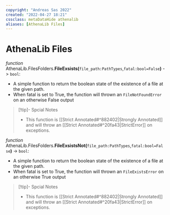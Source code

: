 ```yaml
---
copyright: "Andreas Sas 2022"
created: "2022-04-27 18:21"
cssclass: metaDataHide athenalib
aliases: [AthenaLib Files]
---
```

# AthenaLib Files
*function* AthenaLib.FilesFolders.**FileExsists(**`file_path:PathTypes`,`fatal:bool=False`**)** -> `bool`: 
- A simple function to return the boolean state of the existence of a file at the given path.
- When fatal is set to True, the function will thrown an `FileNotFoundError` on an otherwise False output

> [!tip]- Spcial Notes
> - This function is [[Strict Annotated#^882402|Strongly Annotated]] and will throw an [[Strict Annotated#^20fa43|StrictError]] on exceptions.

*function* AthenaLib.FilesFolders.**FileExsistsNot(**`file_path:PathTypes`,`fatal:bool=False`**)** -> `bool`: 
- A simple function to return the boolean state of the existence of a file at the given path.
- When fatal is set to True, the function will thrown an `FileExistsError` on an otherwise True output

> [!tip]- Spcial Notes
> - This function is [[Strict Annotated#^882402|Strongly Annotated]] and will throw an [[Strict Annotated#^20fa43|StrictError]] on exceptions.